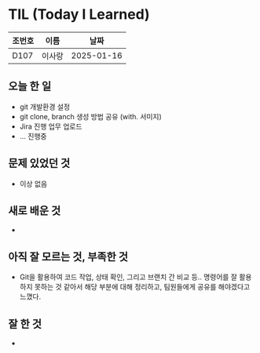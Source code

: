 # TIL (Today I Learned)

| 조번호 | 이름      | 날짜       |
| ------ | --------- | ---------- |
| D107     | 이사랑    | 2025-01-16 |

## 오늘 한 일
- git 개발환경 설정
- git clone, branch 생성 방법 공유 (with. 서미지)
- Jira 진행 업무 업로드
- ... 진행중

## 문제 있었던 것
- 이상 없음

## 새로 배운 것
- 

## 아직 잘 모르는 것, 부족한 것
- Git을 활용하여 코드 작업, 상태 확인, 그리고 브랜치 간 비교 등.. 명령어를 잘 활용하지 못하는 것 같아서 해당 부분에 대해 정리하고, 팀원들에게 공유를 해야겠다고 느꼈다.

## 잘 한 것
- 
